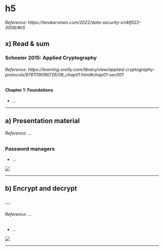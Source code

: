 <h1> h5 </h1>
<h6> Reference: https://terokarvinen.com/2022/data-security-ict4tf022-3009/#h5 </h6>

<h2> x) Read & sum</h2>

<h3> Schneier 2015: Applied Cryptography </h3>
<h6> Reference: https://learning.oreilly.com/library/view/applied-cryptography-protocols/9781119096726/08_chap01.html#chap01-sec001 </h6>

<p>
<h4> Chapter 1: Foundations </h4>

  - ...
</p>

<hr>

<h2> a) Presentation material </h2>
<h6> Reference: ...</h6>
<h3> Password managers</h3>

<p>
  
  - ...
</p>

![](images/h5/...PNG)

<hr>

<h2> b) Encrypt and decrypt </h2>

<h3> ... </h3>
<h6> Reference: ...</h6>

<p>
  
  - ...
  
![](images/h5/...PNG)
</p>

<hr>

